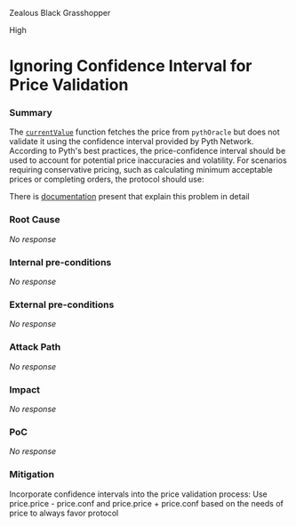 Zealous Black Grasshopper

High

# Ignoring Confidence Interval for Price Validation

### Summary

The [`currentValue`](https://github.com/sherlock-audit/2024-11-oku/blob/main/oku-custom-order-types/contracts/oracle/External/PythOracle.sol#L26-L32) function fetches the price from `pythOracle` but does not validate it using the confidence interval provided by Pyth Network. According to Pyth's best practices, the price-confidence interval should be used to account for potential price inaccuracies and volatility. For scenarios requiring conservative pricing, such as calculating minimum acceptable prices or completing orders, the protocol should use:

There is [documentation](https://docs.pyth.network/price-feeds/best-practices#confidence-intervals) present that explain this problem in detail

### Root Cause

_No response_

### Internal pre-conditions

_No response_

### External pre-conditions

_No response_

### Attack Path

_No response_

### Impact

_No response_

### PoC

_No response_

### Mitigation

Incorporate confidence intervals into the price validation process:
Use price.price - price.conf and price.price + price.conf based on the needs of price to always favor protocol 